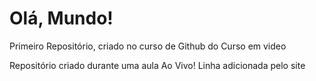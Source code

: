 # Olá, Mundo!
 Primeiro Repositório, criado no curso de Github do Curso em video 

Repositório criado durante uma aula Ao Vivo!
Linha adicionada pelo site
